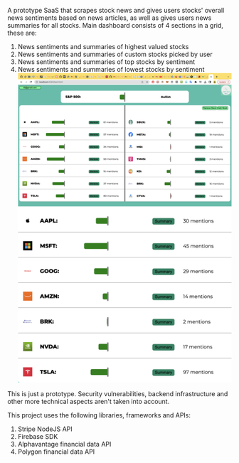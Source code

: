 A prototype SaaS that scrapes stock news and gives users stocks' overall news sentiments based on news articles, as well as gives users news summaries for all stocks. 
Main dashboard consists of 4 sections in a grid, these are:
1. News sentiments and summaries of highest valued stocks
2. News sentiments and summaries of custom stocks picked by user
3. News sentiments and summaries of top stocks by sentiment
4. News sentiments and summaries of lowest stocks by sentiment
![demo image overall](overall_demo.png)
![demo image](demomac.png)

This is just a prototype. Security vulnerabilities, backend infrastructure and other more technical aspects aren't taken into account.

This project uses the following libraries, frameworks and APIs:
1. Stripe NodeJS API
2. Firebase SDK
3. Alphavantage financial data API
4. Polygon financial data API
